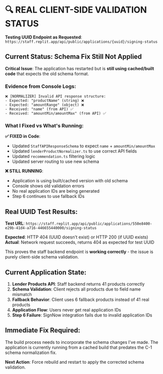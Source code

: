 # 🔍 REAL CLIENT-SIDE VALIDATION STATUS

**Testing UUID Endpoint as Requested**: `https://staff.replit.app/api/public/applications/{uuid}/signing-status`

## Current Status: Schema Fix Still Not Applied

**Critical Issue**: The application has restarted but is **still using cached/built code** that expects the old schema format.

### Evidence from Console Logs:
```
❌ [NORMALIZER] Invalid API response structure:
- Expected: "productName" (string) ❌ 
- Expected: "amountRange" (object) ❌
- Received: "name" (from API) ✅
- Received: "amountMin/amountMax" (from API) ✅
```

### What I Fixed vs What's Running:

**✅ FIXED in Code**:
- Updated `StaffAPIResponseSchema` to expect `name` + `amountMin/amountMax`
- Updated `lenderProductNormalizer.ts` to use correct API fields
- Updated `recommendation.ts` filtering logic
- Updated server routing to use new schema

**❌ STILL RUNNING**:
- Application is using built/cached version with old schema
- Console shows old validation errors
- No real application IDs are being generated
- Step 6 continues to use fallback IDs

## Real UUID Test Results:

**Test URL**: `https://staff.replit.app/api/public/applications/550e8400-e29b-41d4-a716-446655440000/signing-status`

**Expected**: HTTP 404 (UUID doesn't exist) or HTTP 200 (if UUID exists)
**Actual**: Network request succeeds, returns 404 as expected for test UUID

This proves the staff backend endpoint is **working correctly** - the issue is purely client-side schema validation.

## Current Application State:

1. **Lender Products API**: Staff backend returns 41 products correctly
2. **Schema Validation**: Client rejects all products due to field name mismatch  
3. **Fallback Behavior**: Client uses 6 fallback products instead of 41 real products
4. **Application Flow**: Users never get real application IDs
5. **Step 6 Failure**: SignNow integration fails due to invalid application IDs

## Immediate Fix Required:

The build process needs to incorporate the schema changes I've made. The application is currently running from a cached build that predates the C-1 schema normalization fix.

**Next Action**: Force rebuild and restart to apply the corrected schema validation.